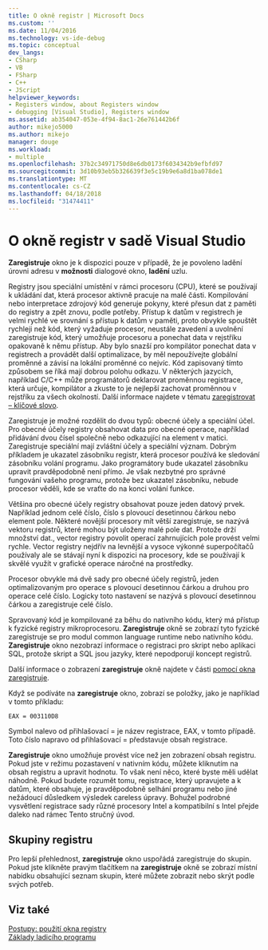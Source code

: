 ```yaml
---
title: O okně registr | Microsoft Docs
ms.custom: ''
ms.date: 11/04/2016
ms.technology: vs-ide-debug
ms.topic: conceptual
dev_langs:
- CSharp
- VB
- FSharp
- C++
- JScript
helpviewer_keywords:
- Registers window, about Registers window
- debugging [Visual Studio], Registers window
ms.assetid: ab354047-053e-4f94-8ac1-26e761442b6f
author: mikejo5000
ms.author: mikejo
manager: douge
ms.workload:
- multiple
ms.openlocfilehash: 37b2c34971750d8e6db0173f6034342b9efbfd97
ms.sourcegitcommit: 3d10b93eb5b326639f3e5c19b9e6a8d1ba078de1
ms.translationtype: MT
ms.contentlocale: cs-CZ
ms.lasthandoff: 04/18/2018
ms.locfileid: "31474411"
---
```

# <a name="about-the-registers-window-in-visual-studio"></a>O okně registr v sadě Visual Studio
**Zaregistruje** okno je k dispozici pouze v případě, že je povoleno ladění úrovni adresu v **možnosti** dialogové okno, **ladění** uzlu.  
  
 Registry jsou speciální umístění v rámci procesoru (CPU), které se používají k ukládání dat, která procesor aktivně pracuje na malé části. Kompilování nebo interpretace zdrojový kód generuje pokyny, které přesun dat z paměti do registry a zpět znovu, podle potřeby. Přístup k datům v registrech je velmi rychlé ve srovnání s přístup k datům v paměti, proto obvykle spouštět rychleji než kód, který vyžaduje procesor, neustále zavedení a uvolnění zaregistruje kód, který umožňuje procesoru a ponechat data v rejstříku opakovaně k němu přístup. Aby bylo snazší pro kompilátor ponechat data v registrech a provádět další optimalizace, by měl nepoužívejte globální proměnné a závisí na lokální proměnné co nejvíc. Kód zapisovaný tímto způsobem se říká mají dobrou polohu odkazu. V některých jazycích, například C/C++ může programátorů deklarovat proměnnou registrace, která určuje, kompilátor a zkuste to je nejlepší zachovat proměnnou v rejstříku za všech okolností. Další informace najdete v tématu [zaregistrovat – klíčové slovo](http://msdn.microsoft.com/en-us/5b66905a-2f7f-4918-bb55-5e66d4bc50f9).  
  
 Zaregistruje je možné rozdělit do dvou typů: obecné účely a speciální účel. Pro obecné účely registry obsahovat data pro obecné operace, například přidávání dvou čísel společně nebo odkazující na element v matici. Zaregistruje speciální mají zvláštní účely a speciální význam. Dobrým příkladem je ukazatel zásobníku registr, která procesor používá ke sledování zásobníku volání programu. Jako programátory bude ukazatel zásobníku upravit pravděpodobně není přímo. Je však nezbytné pro správné fungování vašeho programu, protože bez ukazatel zásobníku, nebude procesor věděli, kde se vraťte do na konci volání funkce.  
  
 Většina pro obecné účely registry obsahovat pouze jeden datový prvek. Například jednom celé číslo, číslo s plovoucí desetinnou čárkou nebo element pole. Některé novější procesory mít větší zaregistruje, se nazývá vektoru registrů, které mohou být uloženy malé pole dat. Protože drží množství dat., vector registry povolit operací zahrnujících pole provést velmi rychle. Vector registry nejdřív na levnější a vysoce výkonné superpočítačů používaly ale se stávají nyní k dispozici na procesory, kde se používají k skvělé využít v grafické operace náročné na prostředky.  
  
 Procesor obvykle má dvě sady pro obecné účely registrů, jeden optimalizovaným pro operace s plovoucí desetinnou čárkou a druhou pro operace celé číslo. Logicky toto nastavení se nazývá s plovoucí desetinnou čárkou a zaregistruje celé číslo.  
  
 Spravovaný kód je kompilované za běhu do nativního kódu, který má přístup k fyzické registry mikroprocesoru. **Zaregistruje** okně se zobrazí tyto fyzické zaregistruje se pro modul common language runtime nebo nativního kódu. **Zaregistruje** okno nezobrazí informace o registraci pro skript nebo aplikaci SQL, protože skript a SQL jsou jazyky, které nepodporují koncept registrů.  
  
 Další informace o zobrazení **zaregistruje** okně najdete v části [pomocí okna zaregistruje](../debugger/how-to-use-the-registers-window.md).  
  
 Když se podíváte na **zaregistruje** okno, zobrazí se položky, jako je například v tomto příkladu:  
  
```  
EAX = 003110D8  
```  
  
 Symbol nalevo od přihlašovací = je název registrace, EAX, v tomto případě. Toto číslo napravo od přihlašovací = představuje obsah registrace.  
  
 **Zaregistruje** okno umožňuje provést více než jen zobrazení obsah registru. Pokud jste v režimu pozastavení v nativním kódu, můžete kliknutím na obsah registru a upravit hodnotu. To však není něco, které byste měli udělat náhodně. Pokud budete rozumět tomu, registrace, který upravujete a k datům, které obsahuje, je pravděpodobně selhání programu nebo jiné nežádoucí důsledkem výsledek careless úpravy. Bohužel podrobné vysvětlení registrace sady různé procesory Intel a kompatibilní s Intel přejde daleko nad rámec Tento stručný úvod.  
  
## <a name="register-groups"></a>Skupiny registru  
 Pro lepší přehlednost, **zaregistruje** okno uspořádá zaregistruje do skupin. Pokud jste klikněte pravým tlačítkem na **zaregistruje** okně se zobrazí místní nabídku obsahující seznam skupin, které můžete zobrazit nebo skrýt podle svých potřeb.  
  
## <a name="see-also"></a>Viz také  
 [Postupy: použití okna registry](../debugger/how-to-use-the-registers-window.md)   
 [Základy ladicího programu](../debugger/debugger-basics.md)